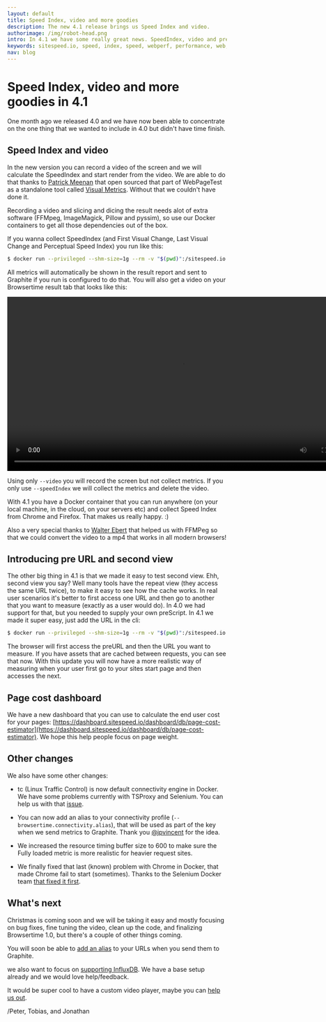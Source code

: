 ```yaml
---
layout: default
title: Speed Index, video and more goodies
description: The new 4.1 release brings us Speed Index and video.
authorimage: /img/robot-head.png
intro: In 4.1 we have some really great news. SpeedIndex, video and preURL measuring that second view. And we also fixed that bug that Chrome sometimes doesn't start in Docker.
keywords: sitespeed.io, speed, index, speed, webperf, performance, web, wpo
nav: blog
---
```


# Speed Index, video and more goodies in 4.1

One month ago we released 4.0 and we have now been able to concentrate on the one thing that we wanted to include in 4.0 but didn't have time finish.

## Speed Index and video
In the new version you can record a video of the screen and we will calculate the SpeedIndex and start render from the video. We are able to do that thanks to [Patrick Meenan](https://twitter.com/patmeenan) that open sourced that part of WebPageTest as a standalone tool called [Visual Metrics](https://github.com/WPO-Foundation/visualmetrics). Without that we couldn't have done it.

Recording a video and slicing and dicing the result needs alot of extra software (FFMpeg, ImageMagick, Pillow and pyssim), so use our Docker containers to get all those dependencies out of the box.

If you wanna collect SpeedIndex (and First Visual Change, Last Visual Change and Perceptual Speed Index) you run like this:

~~~ bash
$ docker run --privileged --shm-size=1g --rm -v "$(pwd)":/sitespeed.io sitespeedio/sitespeed.io --video --speedIndex -c cable https://www.sitespeed.io/
~~~

All metrics will automatically be shown in the result report and sent to Graphite if you run is configured to do that. You will also get a video on your Browsertime result tab that looks like this:

<video width="800" height="auto" controls>
  <source src="/video/0.mp4" type="video/mp4">
Your browser does not support the video tag.
</video>

Using only <code>--video</code> you will record the screen but not collect metrics. If you only use <code>--speedIndex</code> we will collect the metrics and delete the video.

With 4.1 you have a Docker container that you can run anywhere (on your local machine, in the cloud, on your servers etc) and collect Speed Index from Chrome and Firefox. That makes us really happy. :)

Also a very special thanks to [Walter Ebert](https://github.com/walterebert) that helped us with FFMPeg so that we could convert the video to a mp4 that works in all modern browsers!

## Introducing pre URL and second view
The other big thing in 4.1 is that we made it easy to test second view. Ehh, second view you say? Well many tools have the repeat view (they access the same URL twice), to make it easy to see how the cache works. In real user scenarios it's better to first access one URL and then go to another that you want to measure (exactly as a user would do). In 4.0 we had support for that, but you needed to supply your own preScript. In 4.1 we made it super easy, just add the URL in the cli:

~~~ bash
$ docker run --privileged --shm-size=1g --rm -v "$(pwd)":/sitespeed.io sitespeedio/sitespeed.io -c cable --preURL https://www.sitespeed.io/ https://www.sitespeed.io/documentation/
~~~

The browser will first access the preURL and then the URL you want to measure. If you have assets that are cached between requests, you can see that now. With this update you will now have a more realistic way of measuring when your user first go to your sites start page and then accesses the next.

## Page cost dashboard
We have a new dashboard that you can use to calculate the end user cost for your pages:  [https://dashboard.sitespeed.io/dashboard/db/page-cost-estimator](https://dashboard.sitespeed.io/dashboard/db/page-cost-estimator). We hope this help people focus on page weight.

## Other changes
We also have some other changes:

* tc (Linux Traffic Control) is now default connectivity engine in Docker. We have some problems currently with TSProxy and Selenium. You can help us with that [issue](https://github.com/sitespeedio/browsertime/issues/229).

*  You can now add an alias to your connectivity profile (<code>--browsertime.connectivity.alias</code>), that will be used as part of the key when we send metrics to Graphite. Thank you [@jpvincent](https://github.com/jpvincent) for the idea.

* We increased the resource timing buffer size to 600 to make sure the Fully loaded metric is more realistic for heavier request sites.

* We finally fixed that last (known) problem with Chrome in Docker, that made Chrome fail to start (sometimes). Thanks to the Selenium Docker team [that fixed it first](https://github.com/SeleniumHQ/docker-selenium/issues/87#issuecomment-250475864
).

## What's next
Christmas is coming soon and we will be taking it easy and mostly focusing on bug fixes, fine tuning the video, clean up the code, and finalizing Browsertime 1.0, but there's a couple of other things coming.

You will soon be able to [add an alias](https://github.com/sitespeedio/sitespeed.io/issues/1326) to your URLs when you send them to Graphite.

we also want to focus on [supporting InfluxDB](https://github.com/sitespeedio/sitespeed.io/issues/889). We have a base setup already and we would love help/feedback.

It would be super cool to have a custom video player, maybe you can [help us out](https://github.com/sitespeedio/sitespeed.io/issues/1356).

/Peter, Tobias, and Jonathan
